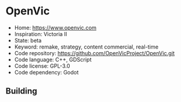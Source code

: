 # OpenVic

- Home: https://www.openvic.com
- Inspiration: Victoria II
- State: beta
- Keyword: remake, strategy, content commercial, real-time
- Code repository: https://github.com/OpenVicProject/OpenVic.git
- Code language: C++, GDScript
- Code license: GPL-3.0
- Code dependency: Godot

## Building
